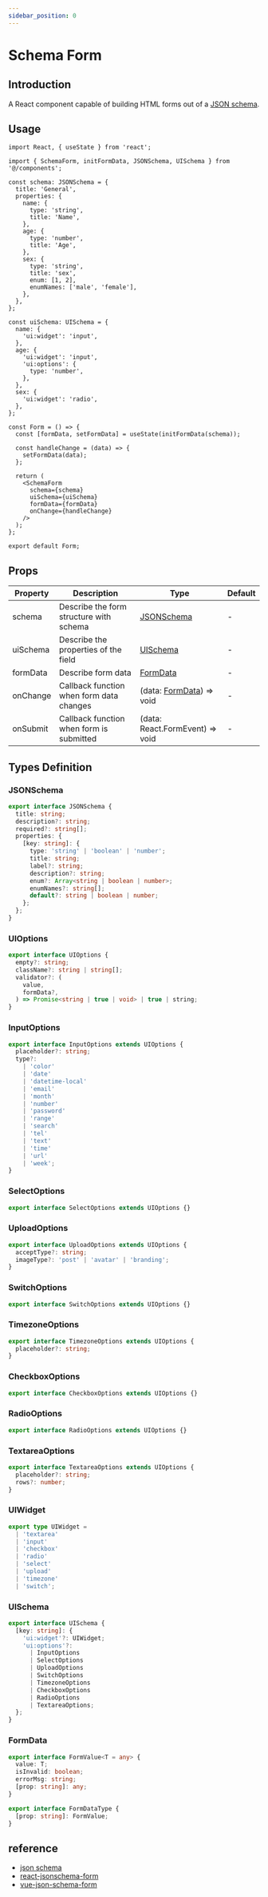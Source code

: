 ```yaml
---
sidebar_position: 0
---
```

# Schema Form

## Introduction

A React component capable of building HTML forms out of a [JSON schema](https://json-schema.org/understanding-json-schema/index.html).

## Usage

```tsx
import React, { useState } from 'react';

import { SchemaForm, initFormData, JSONSchema, UISchema } from '@/components';

const schema: JSONSchema = {
  title: 'General',
  properties: {
    name: {
      type: 'string',
      title: 'Name',
    },
    age: {
      type: 'number',
      title: 'Age',
    },
    sex: {
      type: 'string',
      title: 'sex',
      enum: [1, 2],
      enumNames: ['male', 'female'],
    },
  },
};

const uiSchema: UISchema = {
  name: {
    'ui:widget': 'input',
  },
  age: {
    'ui:widget': 'input',
    'ui:options': {
      type: 'number',
    },
  },
  sex: {
    'ui:widget': 'radio',
  },
};

const Form = () => {
  const [formData, setFormData] = useState(initFormData(schema));

  const handleChange = (data) => {
    setFormData(data);
  };

  return (
    <SchemaForm
      schema={schema}
      uiSchema={uiSchema}
      formData={formData}
      onChange={handleChange}
    />
  );
};

export default Form;

```

## Props

| Property | Description                              | Type                                  | Default |
| -------- | ---------------------------------------- | ------------------------------------- | ------- |
| schema   | Describe the form structure with schema  | [JSONSchema](#json-schema)            | -       |
| uiSchema | Describe the properties of the field     | [UISchema](#uischema)                 | -       |
| formData | Describe form data                       | [FormData](#formdata)                 | -       |
| onChange | Callback function when form data changes | (data: [FormData](#formdata)) => void | -       |
| onSubmit | Callback function when form is submitted | (data: React.FormEvent) => void       | -       |

## Types Definition
### JSONSchema

```ts
export interface JSONSchema {
  title: string;
  description?: string;
  required?: string[];
  properties: {
    [key: string]: {
      type: 'string' | 'boolean' | 'number';
      title: string;
      label?: string;
      description?: string;
      enum?: Array<string | boolean | number>;
      enumNames?: string[];
      default?: string | boolean | number;
    };
  };
}
```

### UIOptions

```ts
export interface UIOptions {
  empty?: string;
  className?: string | string[];
  validator?: (
    value,
    formData?,
  ) => Promise<string | true | void> | true | string;
}
```
### InputOptions

```ts
export interface InputOptions extends UIOptions {
  placeholder?: string;
  type?:
    | 'color'
    | 'date'
    | 'datetime-local'
    | 'email'
    | 'month'
    | 'number'
    | 'password'
    | 'range'
    | 'search'
    | 'tel'
    | 'text'
    | 'time'
    | 'url'
    | 'week';
}
```
### SelectOptions

```ts
export interface SelectOptions extends UIOptions {}
```
### UploadOptions

```ts
export interface UploadOptions extends UIOptions {
  acceptType?: string;
  imageType?: 'post' | 'avatar' | 'branding';
}
```
### SwitchOptions

```ts
export interface SwitchOptions extends UIOptions {}
```
### TimezoneOptions

```ts
export interface TimezoneOptions extends UIOptions {
  placeholder?: string;
}
```
### CheckboxOptions

```ts
export interface CheckboxOptions extends UIOptions {}
```
### RadioOptions

```ts
export interface RadioOptions extends UIOptions {}
```
### TextareaOptions

```ts
export interface TextareaOptions extends UIOptions {
  placeholder?: string;
  rows?: number;
}
```
### UIWidget

```ts
export type UIWidget =
  | 'textarea'
  | 'input'
  | 'checkbox'
  | 'radio'
  | 'select'
  | 'upload'
  | 'timezone'
  | 'switch';
```

### UISchema

```ts
export interface UISchema {
  [key: string]: {
    'ui:widget'?: UIWidget;
    'ui:options'?:
      | InputOptions
      | SelectOptions
      | UploadOptions
      | SwitchOptions
      | TimezoneOptions
      | CheckboxOptions
      | RadioOptions
      | TextareaOptions;
  };
}
```

### FormData
```ts
export interface FormValue<T = any> {
  value: T;
  isInvalid: boolean;
  errorMsg: string;
  [prop: string]: any;
}

export interface FormDataType {
  [prop: string]: FormValue;
}
```

## reference

- [json schema](https://json-schema.org/understanding-json-schema/index.html)
- [react-jsonschema-form](https://github.com/rjsf-team/react-jsonschema-form)
- [vue-json-schema-form](https://github.com/lljj-x/vue-json-schema-form/)

